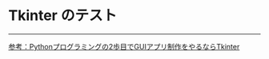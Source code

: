 # Tkinter のテスト
***
[参考：Pythonプログラミングの2歩目でGUIアプリ制作をやるならTkinter](https://www.amazon.co.jp/Python%E3%83%97%E3%83%AD%E3%82%B0%E3%83%A9%E3%83%9F%E3%83%B3%E3%82%B0%E3%81%AE2%E6%AD%A9%E7%9B%AE%E3%81%A7GUI%E3%82%A2%E3%83%97%E3%83%AA%E5%88%B6%E4%BD%9C%E3%82%92%E3%82%84%E3%82%8B%E3%81%AA%E3%82%89Tkinter-%E9%9B%BB%E8%84%B3%E4%B8%96%E7%95%8C-ebook/dp/B0C3GTGZ5V)